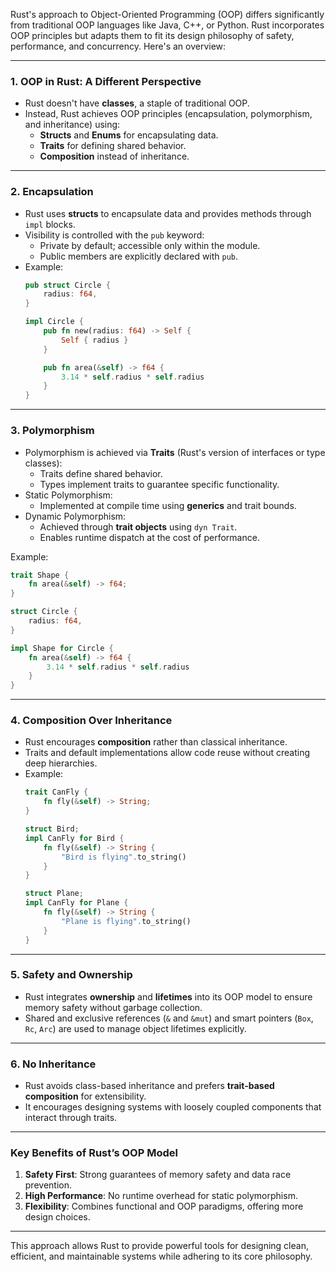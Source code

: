 Rust's approach to Object-Oriented Programming (OOP) differs significantly from traditional OOP languages like Java, C++, or Python. Rust incorporates OOP principles but adapts them to fit its design philosophy of safety, performance, and concurrency. Here's an overview:

---

### **1. OOP in Rust: A Different Perspective**
- Rust doesn't have **classes**, a staple of traditional OOP.
- Instead, Rust achieves OOP principles (encapsulation, polymorphism, and inheritance) using:
  - **Structs** and **Enums** for encapsulating data.
  - **Traits** for defining shared behavior.
  - **Composition** instead of inheritance.

---

### **2. Encapsulation**
- Rust uses **structs** to encapsulate data and provides methods through `impl` blocks.
- Visibility is controlled with the `pub` keyword:
  - Private by default; accessible only within the module.
  - Public members are explicitly declared with `pub`.
- Example:
  ```rust
  pub struct Circle {
      radius: f64,
  }

  impl Circle {
      pub fn new(radius: f64) -> Self {
          Self { radius }
      }

      pub fn area(&self) -> f64 {
          3.14 * self.radius * self.radius
      }
  }
  ```

---

### **3. Polymorphism**
- Polymorphism is achieved via **Traits** (Rust's version of interfaces or type classes):
  - Traits define shared behavior.
  - Types implement traits to guarantee specific functionality.
- Static Polymorphism:
  - Implemented at compile time using **generics** and trait bounds.
- Dynamic Polymorphism:
  - Achieved through **trait objects** using `dyn Trait`.
  - Enables runtime dispatch at the cost of performance.

Example:
```rust
trait Shape {
    fn area(&self) -> f64;
}

struct Circle {
    radius: f64,
}

impl Shape for Circle {
    fn area(&self) -> f64 {
        3.14 * self.radius * self.radius
    }
}
```

---

### **4. Composition Over Inheritance**
- Rust encourages **composition** rather than classical inheritance.
- Traits and default implementations allow code reuse without creating deep hierarchies.
- Example:
  ```rust
  trait CanFly {
      fn fly(&self) -> String;
  }

  struct Bird;
  impl CanFly for Bird {
      fn fly(&self) -> String {
          "Bird is flying".to_string()
      }
  }

  struct Plane;
  impl CanFly for Plane {
      fn fly(&self) -> String {
          "Plane is flying".to_string()
      }
  }
  ```

---

### **5. Safety and Ownership**
- Rust integrates **ownership** and **lifetimes** into its OOP model to ensure memory safety without garbage collection.
- Shared and exclusive references (`&` and `&mut`) and smart pointers (`Box`, `Rc`, `Arc`) are used to manage object lifetimes explicitly.

---

### **6. No Inheritance**
- Rust avoids class-based inheritance and prefers **trait-based composition** for extensibility.
- It encourages designing systems with loosely coupled components that interact through traits.

---

### **Key Benefits of Rust’s OOP Model**
1. **Safety First**: Strong guarantees of memory safety and data race prevention.
2. **High Performance**: No runtime overhead for static polymorphism.
3. **Flexibility**: Combines functional and OOP paradigms, offering more design choices.

---

This approach allows Rust to provide powerful tools for designing clean, efficient, and maintainable systems while adhering to its core philosophy.
